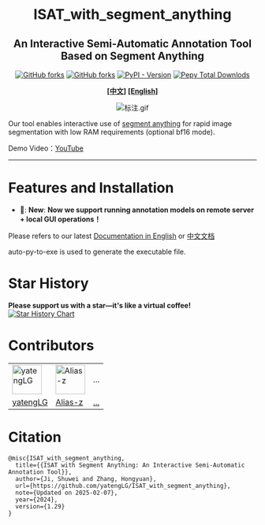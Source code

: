 <h1 align='center'>ISAT_with_segment_anything</h1>
<h2 align='center'>An Interactive Semi-Automatic Annotation Tool Based on Segment Anything</h2>
<p align='center'>
    <a href='https://github.com/yatengLG/ISAT_with_segment_anything' target="_blank"><img alt="GitHub forks" src="https://img.shields.io/github/stars/yatengLG/ISAT_with_segment_anything"></a>
    <a href='https://github.com/yatengLG/ISAT_with_segment_anything' target="_blank"><img alt="GitHub forks" src="https://img.shields.io/github/forks/yatengLG/ISAT_with_segment_anything"></a>
    <a href='https://pypi.org/project/isat-sam/' target="_blank"><img alt="PyPI - Version" src="https://img.shields.io/pypi/v/isat-sam"></a>
    <a href='https://pypi.org/project/isat-sam/' target="_blank"><img alt="Pepy Total Downlods" src="https://img.shields.io/pepy/dt/isat-sam"></a>
</p>
<p align='center'>
    <a href='README-cn.md'><b>[中文]</b></a>
    <a href='README.md'><b>[English]</b></a>
</p>
<p align='center'><img src="./display/标注.gif" alt="标注.gif"'></p>

Our tool enables interactive use of [segment anything](https://github.com/facebookresearch/segment-anything) for rapid image segmentation with low RAM requirements (optional bf16 mode).

Demo Video：[YouTube](https://www.youtube.com/watch?v=yLdZCPmX-Bc)

---

# Features and Installation
- &#x1F389;: **New**: **Now we support running annotation models on remote server + local GUI operations！** 

Please refers to our latest [Documentation in English](https://isat-with-segment-anything.readthedocs.io/en/latest/index.html) or [中文文档](https://isat-samzh.readthedocs.io/zh-cn/latest/)

auto-py-to-exe is used to generate the executable file.

# Star History

**Please support us with a star—it's like a virtual coffee!**
[![Star History Chart](https://api.star-history.com/svg?repos=yatengLG/ISAT_with_segment_anything&type=Date)](https://star-history.com/#yatengLG/ISAT_with_segment_anything&Date)


# Contributors

<table border="0">
<tr>
    <td><img alt="yatengLG" src="https://avatars.githubusercontent.com/u/31759824?v=4" width="60" height="60" href="">
    <td><img alt="Alias-z" src="https://avatars.githubusercontent.com/u/66273343?v=4" width="60" height="60" href="">
    <td>...
</td>
</tr>
<tr>
  <td><a href="https://github.com/yatengLG">yatengLG</a>
  <td><a href="https://github.com/Alias-z">Alias-z</a>
    <td><a href="https://github.com/yatengLG/ISAT_with_segment_anything/graphs/contributors">...</a>
</tr>
</table>


# Citation
```text
@misc{ISAT_with_segment_anything,
  title={{ISAT with Segment Anything: An Interactive Semi-Automatic Annotation Tool}},
  author={Ji, Shuwei and Zhang, Hongyuan},
  url={https://github.com/yatengLG/ISAT_with_segment_anything},
  note={Updated on 2025-02-07},
  year={2024},
  version={1.29}
}
```
